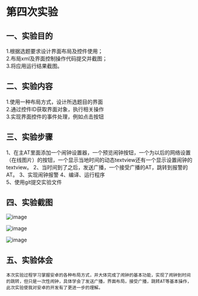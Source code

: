 # 第四次实验

## 一、实验目的
1.根据选题要求设计界面布局及控件使用；<br>
2.布局xml及界面控制操作代码提交并截图；<br>
3.将应用运行结果截图。

## 二、实验内容
1.使用一种布局方式，设计所选题目的界面<br>
2.通过控件ID获取界面对象，执行相关操作<br>
3.实现界面控件的事件处理，例如点击按钮

## 三、实验步骤
1、在主AT里面添加一个闹钟设置器，一个预览闹钟按钮，一个为以后的网络设置（在线图片）的按钮，一个显示当地时间的动态textview还有一个显示设置闹钟的textview。
2、当时间到了之后，发送广播，一个接受广播的AT，跳转到报警的AT。
3、实现闹钟报警
4、编译、运行程序  
5、使用git提交实验文件  

## 四、实验截图

![image](https://github.com/carson6945/android-labs-2018/Soft1614080902333/第四次实验运行截图1.png)

![image](https://github.com/carson6945/android-labs-2018/Soft1614080902333/第四次实验运行截图2.png)

![image](https://github.com/carson6945/android-labs-2018/Soft1614080902333/第四次运行截图3.png)


## 五、实验体会
	本次实验过程学习掌握安卓的各种布局方式，并大体完成了闹钟的基本功能，实现了闹钟到时间的跳转，但只是一次性闹钟，具体学会了发送广播，界面布局，接受广播，跳转AT等基本操作，此次实验使我对安卓的开发有了更进一步的理解。
